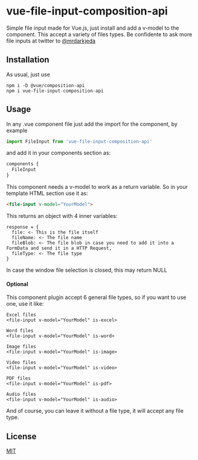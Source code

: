 # vue-file-input-composition-api

Simple file input made for Vue.js, just install and add a v-model to the component. This accept a variety of files types. Be confidente to ask more file inputs at twitter to [@mrdarkjeda](https://www.twitter.com/@mrdarkjeda)

## Installation

As usual, just use
```
npm i -D @vue/composition-api
npm i vue-file-input-composition-api
```

## Usage
In any .vue component file just add the import for the component, by example
```js
import FileInput from 'vue-file-input-composition-api'
```

and add it in your components section as:

```js
components {
  FileInput
}
```

This component needs a v-model to work as a return variable. So in your template HTML section use it as:
```html
<file-input v-model="YourModel">
```

This returns an object with 4 inner variables:
```
response = {
  file: <- This is the file itself
  fileName: <- The file name
  fileBlob: <- The file blob in case you need to add it into a FormData and send it in a HTTP Request,
  fileType: <- The file type
}
```

In case the window file selection is closed, this may return NULL


#### Optional
This component plugin accept 6 general file types, so if you want to use one, use it like:
```
Excel files
<file-input v-model="YourModel" is-excel>

Word files
<file-input v-model="YourModel" is-word>

Image files
<file-input v-model="YourModel" is-image>

Video files
<file-input v-model="YourModel" is-video>

PDF files
<file-input v-model="YourModel" is-pdf>

Audio files
<file-input v-model="YourModel" is-audio>
```

And of course, you can leave it without a file type, it will accept any file type.

## License
[MIT](https://choosealicense.com/licenses/mit/)
